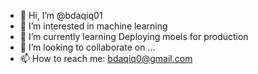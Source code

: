- 👋 Hi, I’m @bdaqiq01
- 👀 I’m interested in machine learning 
- 🌱 I’m currently learning Deploying moels for production 
- 💞️ I’m looking to collaborate on ...
- 📫 How to reach me: bdaqiq0@gmail.com

<!---
bdaqiq01/bdaqiq01 is a ✨ special ✨ repository because its `README.md` (this file) appears on your GitHub profile.
You can click the Preview link to take a look at your changes.
--->
